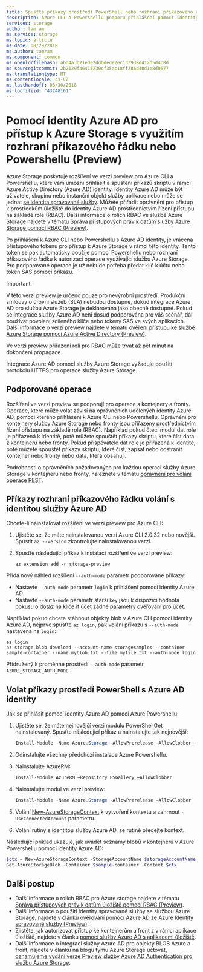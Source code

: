 ```yaml
---
title: Spusťte příkazy prostředí PowerShell nebo rozhraní příkazového řádku Azure v rámci identity Azure AD pro přístup k úložišti Azure (Preview) | Dokumentace Microsoftu
description: Azure CLI a Powershellu podporu přihlášení pomocí identity Azure AD ke spouštění příkazů na kontejnery služby Azure Storage a fronty a jejich data. Přístupový token je k dispozici pro relaci a použít k autorizaci volání operace. Oprávnění, závisí na roli přiřazenou k identitě služby Azure AD.
services: storage
author: tamram
ms.service: storage
ms.topic: article
ms.date: 08/29/2018
ms.author: tamram
ms.component: common
ms.openlocfilehash: abd4a3b21ede2ddbdede2ec133938d412d5d4c8d
ms.sourcegitcommit: 2b2129fa6413230cf35ac18ff386d40d1e8d0677
ms.translationtype: MT
ms.contentlocale: cs-CZ
ms.lasthandoff: 08/30/2018
ms.locfileid: "43248161"
---
```

# <a name="use-an-azure-ad-identity-to-access-azure-storage-with-cli-or-powershell-preview"></a>Pomocí identity Azure AD pro přístup k Azure Storage s využitím rozhraní příkazového řádku nebo Powershellu (Preview)

Azure Storage poskytuje rozšíření ve verzi preview pro Azure CLI a Powershellu, které vám umožní přihlásit a spuštění příkazů skriptu v rámci Azure Active Directory (Azure AD) identity. Identity Azure AD může být uživatele, skupinu nebo instanční objekt služby aplikace nebo může se jednat [se identita spravované služby](../../active-directory/managed-service-identity/overview.md). Můžete přiřadit oprávnění pro přístup k prostředkům úložiště do identity Azure AD prostřednictvím řízení přístupu na základě role (RBAC). Další informace o rolích RBAC ve službě Azure Storage najdete v tématu [Správa přístupových práv k datům služby Azure Storage pomocí RBAC (Preview)](storage-auth-aad-rbac.md).

Po přihlášení k Azure CLI nebo Powershellu s Azure AD identity, je vrácena přístupového tokenu pro přístup k Azure Storage v rámci této identity. Tento token se pak automaticky použije pomocí Powershellu nebo rozhraní příkazového řádku k autorizaci operace využívající službu Azure Storage. Pro podporované operace je už nebude potřeba předat klíč k účtu nebo token SAS pomocí příkazu.

> [!IMPORTANT]
> V této verzi preview je určeno pouze pro nevýrobní prostředí. Produkční smlouvy o úrovni služeb (SLA) nebudou dostupné, dokud integrace Azure AD pro službu Azure Storage je deklarována jako obecně dostupné. Pokud se integrace služby Azure AD není dosud podporována pro váš scénář, dál používat povolení sdíleného klíče nebo tokeny SAS ve svých aplikacích. Další informace o verzi preview najdete v tématu [ověření přístupu ke službě Azure Storage pomocí Azure Active Directory (Preview)](storage-auth-aad.md).
>
> Ve verzi preview přiřazení rolí pro RBAC může trvat až pět minut na dokončení propagace.
>
> Integrace Azure AD pomocí služby Azure Storage vyžaduje použití protokolu HTTPS pro operace služby Azure Storage.

## <a name="supported-operations"></a>Podporované operace

Rozšíření ve verzi preview se podporují pro operace s kontejnery a fronty. Operace, které může volat závisí na oprávněních udělených identity Azure AD, pomocí kterého přihlášení k Azure CLI nebo Powershellu. Oprávnění pro kontejnery služby Azure Storage nebo fronty jsou přiřazeny prostřednictvím řízení přístupu na základě role (RBAC). Například pokud čtecí modul dat role je přiřazená k identitě, poté můžete spouštět příkazy skriptu, které číst data z kontejneru nebo fronty. Pokud přispěvatele dat role je přiřazená k identitě, poté můžete spouštět příkazy skriptu, které číst, zapsat nebo odstranit kontejner nebo fronty nebo data, která obsahují. 

Podrobnosti o oprávněních požadovaných pro každou operaci služby Azure Storage v kontejneru nebo fronty, naleznete v tématu [oprávnění pro volání operace REST](https://docs.microsoft.com/rest/api/storageservices/authenticate-with-azure-active-directory#permissions-for-calling-rest-operations).  

## <a name="call-cli-commands-with-an-azure-ad-identity"></a>Příkazy rozhraní příkazového řádku volání s identitou služby Azure AD

Chcete-li nainstalovat rozšíření ve verzi preview pro Azure CLI:

1. Ujistěte se, že máte nainstalovanou verzi Azure CLI 2.0.32 nebo novější. Spustit `az --version` zkontrolujte nainstalovanou verzi.
2. Spusťte následující příkaz k instalaci rozšíření ve verzi preview: 

    ```azurecli
    az extension add -n storage-preview
    ```

Přidá nový náhled rozšíření `--auth-mode` parametr podporované příkazy:

- Nastavte `--auth-mode` parametr `login` k přihlášení pomocí identity Azure AD.
- Nastavte `--auth-mode` parametr starší `key` jsou k dispozici hodnota pokusu o dotaz na klíče if účet žádné parametry ověřování pro účet. 

Například pokud chcete stáhnout objekty blob v Azure CLI pomocí identity Azure AD, nejprve spusťte `az login`, pak volání příkazu s `--auth-mode` nastavena na `login`:

```azurecli
az login
az storage blob download --account-name storagesamples --container sample-container --name myblob.txt --file myfile.txt --auth-mode login 
```

Přidružený k proměnné prostředí `--auth-mode` parametr `AZURE_STORAGE_AUTH_MODE`.

## <a name="call-powershell-commands-with-an-azure-ad-identity"></a>Volat příkazy prostředí PowerShell s Azure AD identity

Jak se přihlásit pomocí identity Azure AD pomocí Azure Powershellu:

1. Ujistěte se, že máte nejnovější verzi modulu PowerShellGet nainstalovaný. Spusťte následující příkaz a nainstalujte tak nejnovější:
 
    ```powershell
    Install-Module -Name Azure.Storage -AllowPrerelease –AllowClobber -RequiredVersion "4.4.1-preview"
    ```

2. Odinstalujte všechny předchozí instalace Azure Powershellu.
3. Nainstalujte AzureRM:

    ```powershell
    Install-Module AzureRM –Repository PSGallery –AllowClobber
    ```

4. Nainstalujte modul ve verzi preview:

    ```powershell
    Install-Module -Name Azure.Storage -AllowPrerelease –AllowClobber 
    ```

5. Volání [New-AzureStorageContext](https://docs.microsoft.com/powershell/module/azure.storage/new-azurestoragecontext) k vytvoření kontextu a zahrnout `-UseConnectedAccount` parametru. 
6. Volání rutiny s identitou služby Azure AD, se rutině předejte kontext.

Následující příklad ukazuje, jak uvádět seznamy blobů v kontejneru v Azure Powershellu pomocí identity Azure AD: 

```powershell
$ctx = New-AzureStorageContext -StorageAccountName $storageAccountName -UseConnectedAccount 
Get-AzureStorageBlob -Container $sample-container -Context $ctx 
```

## <a name="next-steps"></a>Další postup

- Další informace o rolích RBAC pro Azure storage najdete v tématu [Správa přístupových práv k datům úložiště pomocí RBAC (Preview)](storage-auth-aad-rbac.md).
- Další informace o použití Identity spravované služby se službou Azure Storage, najdete v článku [ověřování pomocí Azure AD ze Azure Identity spravované služby (Preview)](storage-auth-aad-msi.md).
- Zjistěte, jak autorizovat přístup ke kontejnerům a front z v rámci aplikace úložiště, najdete v článku [pomocí služby Azure AD s aplikacemi úložiště](storage-auth-aad-app.md).
- Další informace o integraci služby Azure AD pro objekty BLOB Azure a front, najdete v článku na blogu týmu Azure Storage účtovat, [oznamujeme vydání verze Preview služby Azure AD Authentication pro službu Azure Storage](https://azure.microsoft.com/blog/announcing-the-preview-of-aad-authentication-for-storage/).

